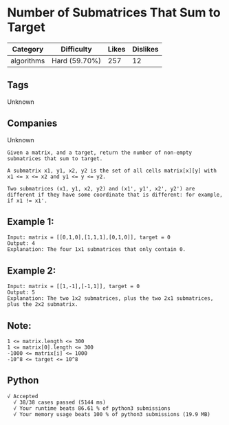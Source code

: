 # Number of Submatrices That Sum to Target
|Category|Difficulty|Likes|Dislikes|
|-|-|-|-|
|algorithms|Hard (59.70%)|257|12|

## Tags
Unknown

## Companies
Unknown
```
Given a matrix, and a target, return the number of non-empty submatrices that sum to target.

A submatrix x1, y1, x2, y2 is the set of all cells matrix[x][y] with x1 <= x <= x2 and y1 <= y <= y2.

Two submatrices (x1, y1, x2, y2) and (x1', y1', x2', y2') are different if they have some coordinate that is different: for example, if x1 != x1'.
```

## Example 1:
```
Input: matrix = [[0,1,0],[1,1,1],[0,1,0]], target = 0
Output: 4
Explanation: The four 1x1 submatrices that only contain 0.
```
## Example 2:
```
Input: matrix = [[1,-1],[-1,1]], target = 0
Output: 5
Explanation: The two 1x2 submatrices, plus the two 2x1 submatrices, plus the 2x2 submatrix.
```

## Note:
```
1 <= matrix.length <= 300
1 <= matrix[0].length <= 300
-1000 <= matrix[i] <= 1000
-10^8 <= target <= 10^8
```

## Python
```
√ Accepted
  √ 38/38 cases passed (5144 ms)
  √ Your runtime beats 86.61 % of python3 submissions
  √ Your memory usage beats 100 % of python3 submissions (19.9 MB)
```